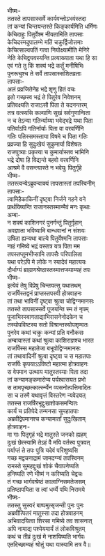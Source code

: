 भीष्मः-  
ततस्ते तापसास्सर्वे कार्यवन्तोऽभवंस्तदा  
तां कन्यां चिन्तयन्तस्ते किङ्कार्यमिति धर्मिणः  
केचिदाहुः पितुर्वेश्म नीयतामिति तापसाः  
केचिदस्मदुपालम्भे मतिं चक्रुर्द्विजोत्तमाः  
केचित्साल्वपतिं गत्वा नियोक्ष्यामीति मेनिरे  
नेति केचिद्व्यवस्यन्ति प्रत्याख्याता यथा हि सा  
एवं गते तु किं शक्यं भद्रे कर्तुं मनीषिभिः  
पुनरूचुश्च ते सर्वे तापसास्संशितव्रताः  
तापसाः-  
अलं प्रव्रजितेनेह भद्रे शृणु हितं वचः  
इतो गच्छस्व भद्रं ते पितुरेव निवेशनम्  
प्रतिवक्ष्यति राजाऽसौ पिता ते यदनन्तरम्  
तत्र वत्स्यसि कल्याणि सुखं सर्वगुणान्विता  
न च तेऽन्या गतिर्न्याय्या भवेद्भद्रे यथा पिता  
पतिर्वाऽपि गतिर्नार्याः पिता वा वरवर्णिनि  
गतिः पतिस्समस्ताया विषमे च पिता गतिः  
प्रव्रज्या हि सुदुःखेयं सुकुमार्या विशेषतः  
राजपुत्र्याः प्रकृत्या च कुमार्यास्तव भामिनि  
भद्रे दोषा हि विद्यन्ते बहवो वरवर्णिनि  
आश्रमे वै वसन्त्यास्ते न भवेयुः पितुर्गृहे  
भीष्मः-  
ततस्त्वन्येऽब्रुवन्वाक्यं तापसास्तां तपस्विनीम्  
तापसाः-  
त्वामिहैकाकिनीं दृष्ट्वा निर्जने गहने वने  
प्रार्थयिष्यन्ति राजानस्तस्मान्मैवं मनः कृथाः  
अम्बा-  
न शक्यं काशिनगरं पुनर्गन्तुं पितुर्गृहान्  
अवज्ञाता भविष्यामि बान्धवानां न संशयः  
उषिता ह्यन्यथा बाल्ये पितुर्वेश्मनि तापसाः  
नाहं गमिष्ये भद्रं वस्तत्र यत्र पिता मम  
तपस्तप्तुमभीप्सामि तापसैः परिपालिता  
यथा परेऽपि मे लोके न स्यादेवं महात्ययः  
दौर्भाग्यं ब्राह्मणश्रेष्ठास्तस्मात्तप्स्याम्यहं तपः  
भीष्मः-  
इत्येवं तेषु विप्रेषु चिन्तयत्सु यथातथम्  
राजर्षिस्तद्वनं प्राप्तस्तपस्वी होत्रवाहनः  
तां तथा भाविनीं दृष्ट्वा श्रुत्वा चोद्विग्नमानसः  
ततस्ते तापसास्सर्वे पूजयन्ति स्म तं नृपम्  
पूजाभिस्स्वागताद्याभिरासनेनोदकेन च  
तस्योपविष्टस्य सतो विश्रान्तस्योपशृण्वतः  
पुनरेव कथां चक्रुः कन्यां प्रति वनौकसः  
अम्बायास्तां कथां श्रुत्वा काशिराज्ञश्च भारत  
राजर्षिस्स महातेजा बभूवोद्विग्नमानसः  
तां तथावादिनीं श्रुत्वा दृष्ट्वा च स महातपाः  
राजर्षिः कृपयाऽऽविष्टो महात्मा होत्रवाहनः  
स वेपमान उत्थाय मातुस्तस्याः पिता तदा  
तां कन्यामङ्कमारोप्य पर्यश्वासयत प्रभो  
स तामपृच्छत्कार्त्स्न्येन व्यसनोत्पत्तिमादितः  
सा च तस्मै यथावृत्तं विस्तरेण न्यवेदयत्  
ततस्स राजर्षिरभूद्दुःखशोकसमन्वितः  
कार्यं च प्रतिपेदे तन्मनसा सुमहातपाः  
अब्रवीद्वेपमानश्च कन्यामार्तां सुदुःखिताम्  
होत्रवाहनः-  
मा गाः पितृगृहं भद्रे मातुस्ते जनको ह्यहम्  
दुःखं छेत्स्यामि तेऽहं वै मयि वर्तस्व पुत्रवत्  
पर्याप्तं ते तपः पुत्रि यदेवं परिशुष्यसि  
गच्छ मद्वचनाद्रामं जामदग्न्यं तपस्विनम्  
रामस्ते सुमहद्दुःखं शोकं चैवापनेष्यति  
हनिष्यति रणे भीष्मं न करिष्यति चेद्वचः  
तं गच्छ भार्गवश्रेष्ठं कालाग्निसमतेजसम्  
प्रतिष्ठापयिता स त्वां धर्म्ये पथि निरामये  
भीष्मः-  
ततस्तु सुस्वरं बाष्पमुत्सृजन्ती पुनः पुनः  
अब्रवीत्पितरं मातुस्सा तदा होत्रवाहनम्  
अभिवादयित्वा शिरसा गमिष्ये तव शासनात्  
अपि नामाद्य पश्येयमार्यं तं लोकविश्रुतम्  
कथं च तीव्रं दुःखं मे नाशयिष्यति भार्गवः  
एतदिच्छाम्यहं श्रोतुं यथा यास्यामि तत्र वै॥  
